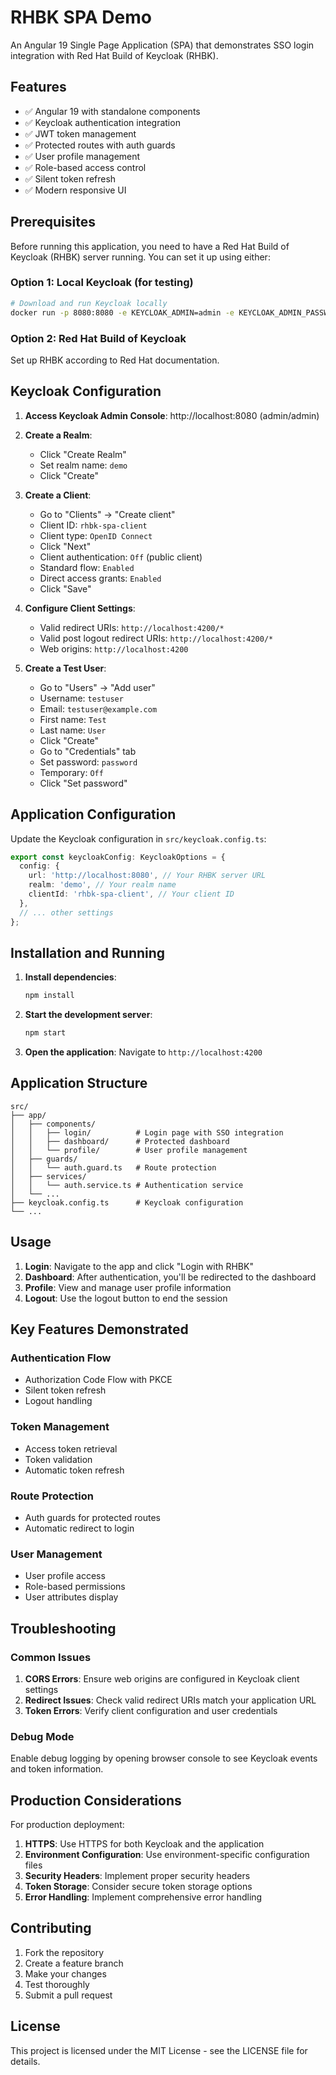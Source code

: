 # RHBK SPA Demo

An Angular 19 Single Page Application (SPA) that demonstrates SSO login integration with Red Hat Build of Keycloak (RHBK).

## Features

- ✅ Angular 19 with standalone components
- ✅ Keycloak authentication integration
- ✅ JWT token management
- ✅ Protected routes with auth guards
- ✅ User profile management
- ✅ Role-based access control
- ✅ Silent token refresh
- ✅ Modern responsive UI

## Prerequisites

Before running this application, you need to have a Red Hat Build of Keycloak (RHBK) server running. You can set it up using either:

### Option 1: Local Keycloak (for testing)
```bash
# Download and run Keycloak locally
docker run -p 8080:8080 -e KEYCLOAK_ADMIN=admin -e KEYCLOAK_ADMIN_PASSWORD=admin quay.io/keycloak/keycloak:latest start-dev
```

### Option 2: Red Hat Build of Keycloak
Set up RHBK according to Red Hat documentation.

## Keycloak Configuration

1. **Access Keycloak Admin Console**: http://localhost:8080 (admin/admin)

2. **Create a Realm**:
   - Click "Create Realm"
   - Set realm name: `demo`
   - Click "Create"

3. **Create a Client**:
   - Go to "Clients" → "Create client"
   - Client ID: `rhbk-spa-client`
   - Client type: `OpenID Connect`
   - Click "Next"
   - Client authentication: `Off` (public client)
   - Standard flow: `Enabled`
   - Direct access grants: `Enabled`
   - Click "Save"

4. **Configure Client Settings**:
   - Valid redirect URIs: `http://localhost:4200/*`
   - Valid post logout redirect URIs: `http://localhost:4200/*`
   - Web origins: `http://localhost:4200`

5. **Create a Test User**:
   - Go to "Users" → "Add user"
   - Username: `testuser`
   - Email: `testuser@example.com`
   - First name: `Test`
   - Last name: `User`
   - Click "Create"
   - Go to "Credentials" tab
   - Set password: `password`
   - Temporary: `Off`
   - Click "Set password"

## Application Configuration

Update the Keycloak configuration in `src/keycloak.config.ts`:

```typescript
export const keycloakConfig: KeycloakOptions = {
  config: {
    url: 'http://localhost:8080', // Your RHBK server URL
    realm: 'demo', // Your realm name
    clientId: 'rhbk-spa-client', // Your client ID
  },
  // ... other settings
};
```

## Installation and Running

1. **Install dependencies**:
   ```bash
   npm install
   ```

2. **Start the development server**:
   ```bash
   npm start
   ```

3. **Open the application**:
   Navigate to `http://localhost:4200`

## Application Structure

```
src/
├── app/
│   ├── components/
│   │   ├── login/          # Login page with SSO integration
│   │   ├── dashboard/      # Protected dashboard
│   │   └── profile/        # User profile management
│   ├── guards/
│   │   └── auth.guard.ts   # Route protection
│   ├── services/
│   │   └── auth.service.ts # Authentication service
│   └── ...
├── keycloak.config.ts      # Keycloak configuration
└── ...
```

## Usage

1. **Login**: Navigate to the app and click "Login with RHBK"
2. **Dashboard**: After authentication, you'll be redirected to the dashboard
3. **Profile**: View and manage user profile information
4. **Logout**: Use the logout button to end the session

## Key Features Demonstrated

### Authentication Flow
- Authorization Code Flow with PKCE
- Silent token refresh
- Logout handling

### Token Management
- Access token retrieval
- Token validation
- Automatic token refresh

### Route Protection
- Auth guards for protected routes
- Automatic redirect to login

### User Management
- User profile access
- Role-based permissions
- User attributes display

## Troubleshooting

### Common Issues

1. **CORS Errors**: Ensure web origins are configured in Keycloak client settings
2. **Redirect Issues**: Check valid redirect URIs match your application URL
3. **Token Errors**: Verify client configuration and user credentials

### Debug Mode
Enable debug logging by opening browser console to see Keycloak events and token information.

## Production Considerations

For production deployment:

1. **HTTPS**: Use HTTPS for both Keycloak and the application
2. **Environment Configuration**: Use environment-specific configuration files
3. **Security Headers**: Implement proper security headers
4. **Token Storage**: Consider secure token storage options
5. **Error Handling**: Implement comprehensive error handling

## Contributing

1. Fork the repository
2. Create a feature branch
3. Make your changes
4. Test thoroughly
5. Submit a pull request

## License

This project is licensed under the MIT License - see the LICENSE file for details.
